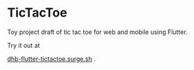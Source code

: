 # TicTacToe

Toy project draft of tic tac toe for web and mobile using Flutter.

Try it out at

[dhb-flutter-tictactoe.surge.sh](https://dhb-flutter-tictactoe.surge.sh) .
